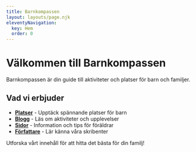 ```yaml
---
title: Barnkompassen
layout: layouts/page.njk
eleventyNavigation:
  key: Hem
  order: 0
---
```


# Välkommen till Barnkompassen

Barnkompassen är din guide till aktiviteter och platser för barn och familjer.

## Vad vi erbjuder

- **[Platser](/platser/)** - Upptäck spännande platser för barn
- **[Blogg](/blogg/)** - Läs om aktiviteter och upplevelser 
- **[Sidor](/sidor/)** - Information och tips för föräldrar
- **[Författare](/forfattare/)** - Lär känna våra skribenter

Utforska vårt innehåll för att hitta det bästa för din familj! 